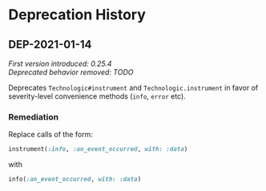 # Deprecation History

## DEP-2021-01-14
*First version introduced: 0.25.4*  
*Deprecated behavior removed: TODO*  

Deprecates `Technologic#instrument` and `Technologic.instrument` in favor of severity-level convenience methods (`info`, `error` etc).

### Remediation
Replace calls of the form:
```ruby
instrument(:info, :an_event_occurred, with: :data)
```

with

```ruby
info(:an_event_occurred, with: :data)
```
